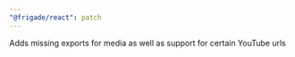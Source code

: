 ```yaml
---
"@frigade/react": patch
---
```


Adds missing exports for media as well as support for certain YouTube urls
